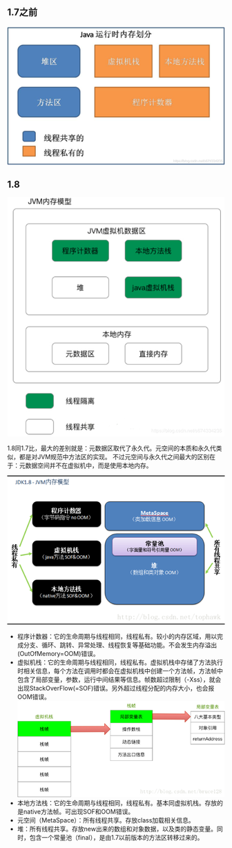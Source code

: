 ## 1.7之前
![memory](
  ./memory-1.png)
## 1.8
![memory](
  ./memory-2.png)  

  1.8同1.7比，最大的差别就是：元数据区取代了永久代。元空间的本质和永久代类似，都是对JVM规范中方法区的实现。
  不过元空间与永久代之间最大的区别在于：元数据空间并不在虚拟机中，而是使用本地内存。

![memory](
  ./memory-3.png) 


- 程序计数器：它的生命周期与线程相同，线程私有。较小的内存区域，用以完成分支、循环、跳转、异常处理、线程恢复等基础功能。不会发生内存溢出(OutOfMemory=OOM)错误。
- 虚拟机栈：它的生命周期与线程相同，线程私有。虚拟机栈中存储了方法执行时相关信息，每个方法在调用时都会在虚拟机栈中创建一个方法帧，方法帧中包含了局部变量，参数，运行中间结果等信息。帧数超过限制（-Xss），就会出现StackOverFlow(=SOF)错误。另外超过线程分配的内存大小，也会报OOM错误。
![stack](
  ./stack.jfif) 
- 本地方法栈：它的生命周期与线程相同，线程私有。基本同虚拟机栈。存放的是native方法帧。可出现SOF和OOM错误。
- 元空间（MetaSpace）：所有线程共享。存放class加载相关信息。
- 堆：所有线程共享。存放new出来的数组和对象数据，以及类的静态变量。同时，包含一个常量池（final），是由1.7以前版本的方法区转移过来的。

